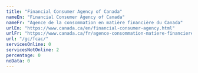 ```yaml
---
title: "Financial Consumer Agency of Canada"
nameEn: "Financial Consumer Agency of Canada"
nameFr: "Agence de la consommation en matière financière du Canada"
urlEn: "https://www.canada.ca/en/financial-consumer-agency.html"
urlFr: "https://www.canada.ca/fr/agence-consommation-matiere-financiere.html"
url: "/gc/fcac/"
servicesOnline: 0
servicesNotOnline: 2
percentage: 0
noData: 0
---
```

